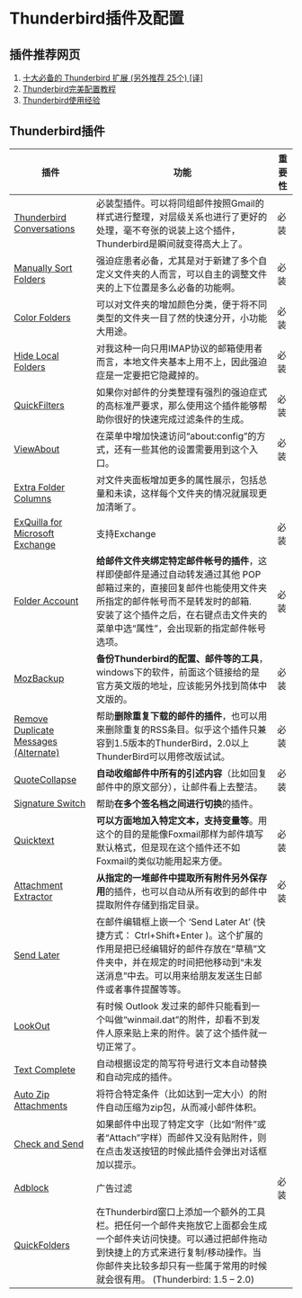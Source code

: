 # Thunderbird插件及配置

## 插件推荐网页

1.  [十大必备的 Thunderbird 扩展 \(另外推荐 25个\) \[译\]](http://blog.itpub.net/7802964/viewspace-923468/)
2.  [Thunderbird完美配置教程](http://www.tuicool.com/articles/b6nEfq)
3.  [Thunderbird使用经验](http://www.elias.cn/ComUse/ThunderBird)

## Thunderbird插件

|插件|功能|重要性|
|----|----|----|
|[Thunderbird Conversations](https://addons.mozilla.org/zh-CN/thunderbird/addon/gmail-conversation-view/?src=search)|必装型插件。可以将同组邮件按照Gmail的样式进行整理，对层级关系也进行了更好的处理，毫不夸张的说装上这个插件，Thunderbird是瞬间就变得高大上了。|必装|
|[Manually Sort Folders](https://addons.mozilla.org/zh-CN/thunderbird/addon/manually-sort-folders/?src=search)|强迫症患者必备，尤其是对于新建了多个自定义文件夹的人而言，可以自主的调整文件夹的上下位置是多么必备的功能啊。|必装|
|[Color Folders](https://addons.mozilla.org/zh-CN/thunderbird/addon/color-folders/?src=search)|可以对文件夹的增加颜色分类，便于将不同类型的文件夹一目了然的快速分开，小功能大用途。|必装|
|[Hide Local Folders](https://addons.mozilla.org/zh-CN/thunderbird/addon/hide-local-folders/?src=search)|对我这种一向只用IMAP协议的邮箱使用者而言，本地文件夹基本上用不上，因此强迫症是一定要把它隐藏掉的。|必装|
|[QuickFilters](https://addons.mozilla.org/zh-CN/thunderbird/addon/quickfilters/?src=search)|如果你对邮件的分类整理有强烈的强迫症式的高标准严要求，那么使用这个插件能够帮助你很好的快速完成过滤条件的生成。|必装|
|[ViewAbout](https://addons.mozilla.org/zh-CN/thunderbird/addon/viewabout/?src=search)|在菜单中增加快速访问“about:config”的方式，还有一些其他的设置需要用到这个入口。|必装|
|[Extra Folder Columns](https://addons.mozilla.org/zh-CN/thunderbird/addon/extra-folder-columns/?src=search)|对文件夹面板增加更多的属性展示，包括总量和未读，这样每个文件夹的情况就展现更加清晰了。||
|[ExQuilla for Microsoft Exchange](https://addons.mozilla.org/zh-CN/thunderbird/addon/exquilla-exchange-web-services/?src=search)|支持Exchange|必装|
|[Folder Account](https://addons.mozilla.org/en-US/thunderbird/addon/folder-account/)|**给邮件文件夹绑定特定邮件帐号的插件**，这样即使邮件是通过自动转发通过其他 POP 邮箱过来的，直接回复邮件也能使用文件夹所指定的邮件帐号而不是转发时的邮箱.<br>安装了这个插件之后，在右键点击文件夹的菜单中选“属性”，会出现新的指定邮件帐号选项。|必装|
|[MozBackup](http://www.mozbackup.org/)|**备份Thunderbird的配置、邮件等的工具**，windows下的软件，前面这个链接给的是官方英文版的地址，应该能另外找到简体中文版的。|必装|
|[Remove Duplicate Messages \(Alternate\)](https://addons.mozilla.org/en-US/thunderbird/addon/4654)|帮助**删除重复下载的邮件的插件**，也可以用来删除重复的RSS条目。似乎这个插件只兼容到1.5版本的ThunderBird，2.0以上ThunderBird可以用修改版试试。|必装|
|[QuoteCollapse](https://addons.mozilla.org/en-US/thunderbird/addon/347)|**自动收缩邮件中所有的引述内容**（比如回复邮件中的原文部分），让邮件看上去整洁。|必装|
|[Signature Switch](https://addons.mozilla.org/en-US/thunderbird/addon/611)|帮助**在多个签名档之间进行切换**的插件。|
|[Quicktext](https://addons.mozilla.org/extensions/moreinfo.php?application=thunderbird&id=640)|**可以方面地加入特定文本，支持变量等**。用这个的目的是能像Foxmail那样为邮件填写默认格式，但是现在这个插件还不如Foxmail的类似功能用起来方便。|必装|
|[Attachment Extractor](https://addons.mozilla.org/en-US/thunderbird/addon/556)|**从指定的一堆邮件中提取所有附件另外保存用**的插件，也可以自动从所有收到的邮件中提取附件存储到指定目录。|必装|
|[Send Later](http://www.unsignedbyte.com/?page_id=4)|在邮件编辑框上嵌一个 ‘Send Later At’ (快捷方式： Ctrl+Shift+Enter )。这个扩展的作用是把已经编辑好的邮件存放在“草稿”文件夹中，并在规定的时间把他移动到“未发送消息”中去。可以用来给朋友发送生日邮件或者事件提醒等等。|
|[LookOut](https://addons.mozilla.org/en-US/thunderbird/addon/lookout/)|有时候 Outlook 发过来的邮件只能看到一个叫做“winmail.dat”的附件，却看不到发件人原来贴上来的附件。装了这个插件就一切正常了。|
|[Text Complete](https://addons.mozilla.org/en-US/thunderbird/addon/2320)|自动根据设定的简写符号进行文本自动替换和自动完成的插件。|
|[Auto Zip Attachments](https://addons.mozilla.org/zh-CN/thunderbird/addon/4003)|将符合特定条件（比如达到一定大小）的附件自动压缩为zip包，从而减小邮件体积。|
|[Check and Send](https://addons.mozilla.org/zh-CN/thunderbird/addon/2281)|如果邮件中出现了特定文字（比如“附件”或者“Attach”字样）而邮件又没有贴附件，则在点击发送按钮的时候此插件会弹出对话框加以提示。|
|[Adblock](https://addons.mozilla.org/zh-CN/thunderbird/addon/adblock-plus/?src=collection&amp;collection_id=14065f39-7c9e-0c33-20f4-23187ab8fd08)|广告过滤|必装|
|[QuickFolders](https://addons.mozilla.org/en-US/thunderbird/addon/3254)|在Thunderbird窗口上添加一个额外的工具栏。把任何一个邮件夹拖放它上面都会生成一个邮件夹访问快捷。可以通过把邮件拖动到快捷上的方式来进行复制/移动操作。当你邮件夹比较多却只有一些属于常用的时候就会很有用。 (Thunderbird: 1.5 – 2.0)|

